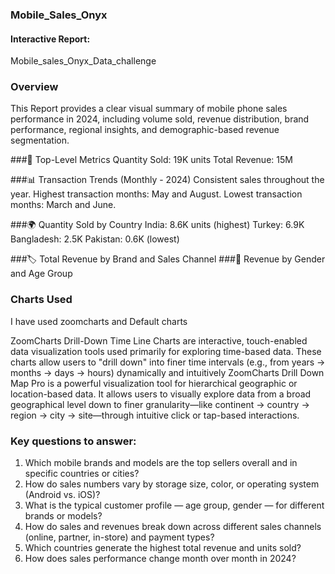 ### Mobile_Sales_Onyx

#### Interactive Report: 
Mobile_sales_Onyx_Data_challenge
### Overview
This Report provides a clear visual summary of mobile phone sales performance in 2024, including volume sold, revenue distribution, brand performance, regional insights, and demographic-based revenue segmentation.

###🔷 Top-Level Metrics
Quantity Sold: 19K units
Total Revenue: 15M

###📊 Transaction Trends (Monthly - 2024)
Consistent sales throughout the year.
Highest transaction months: May and August.
Lowest transaction months: March and June.

###🌍 Quantity Sold by Country
India: 8.6K units (highest)
Turkey: 6.9K
Bangladesh: 2.5K
Pakistan: 0.6K (lowest)

###🏷️ Total Revenue by Brand and Sales Channel
###👥 Revenue by Gender and Age Group
### Charts Used
I have used zoomcharts and Default charts
 
ZoomCharts Drill-Down Time Line Charts are interactive, touch-enabled data visualization tools used primarily for exploring time-based data. These charts allow users to "drill down" into finer time intervals (e.g., from years → months → days → hours) dynamically and intuitively
ZoomCharts Drill Down Map Pro is a powerful visualization tool for hierarchical geographic or location-based data. It allows users to visually explore data from a broad geographical level down to finer granularity—like continent → country → region → city → site—through intuitive click or tap-based interactions.

### Key questions to answer:
1.	Which mobile brands and models are the top sellers overall and in specific countries or cities?
2.	How do sales numbers vary by storage size, color, or operating system (Android vs. iOS)?
3.	What is the typical customer profile — age group, gender — for different brands or models?
4.	How do sales and revenues break down across different sales channels (online, partner, in-store) and payment types?
5.	Which countries  generate the highest total revenue and units sold?
6.	How does sales performance change month over month in 2024?

